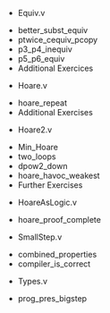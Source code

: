 * Equiv.v
- better_subst_equiv
- ptwice_cequiv_pcopy
- p3_p4_inequiv
- p5_p6_equiv
- Additional Exercices

* Hoare.v
- hoare_repeat
- Additional Exercises

* Hoare2.v
- Min_Hoare
- two_loops
- dpow2_down
- hoare_havoc_weakest
- Further Exercises

* HoareAsLogic.v
- hoare_proof_complete

* SmallStep.v
- combined_properties
- compiler_is_correct

* Types.v
- prog_pres_bigstep